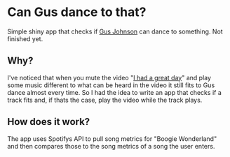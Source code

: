# Can Gus dance to that?

Simple shiny app that checks if [Gus Johnson](https://www.youtube.com/user/gustoonz) can dance to something. Not finished yet.

## Why?

I've noticed that when you mute the video "[I had a great day](https://www.youtube.com/watch?v=VUkxoREfiQQ)" and play some music different to what can be heard in the video it still fits to Gus dance almost every time. So I had the idea to write an app that checks if a track fits and, if thats the case, play the video while the track plays.

## How does it work?

The app uses Spotifys API to pull song metrics for "Boogie Wonderland" and then compares those to the song metrics of a song the user enters. 
